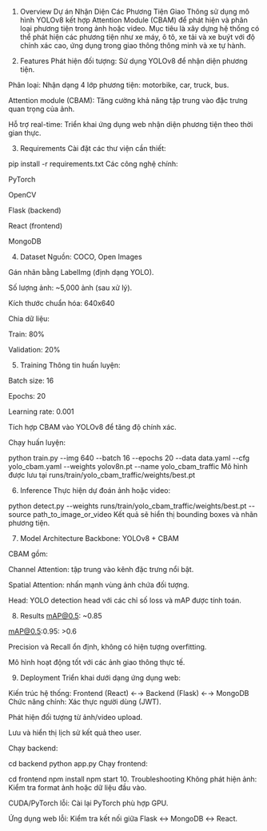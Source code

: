 1. Overview
Dự án Nhận Diện Các Phương Tiện Giao Thông sử dụng mô hình YOLOv8 kết hợp Attention Module (CBAM) để phát hiện và phân loại phương tiện trong ảnh hoặc video. Mục tiêu là xây dựng hệ thống có thể phát hiện các phương tiện như xe máy, ô tô, xe tải và xe buýt với độ chính xác cao, ứng dụng trong giao thông thông minh và xe tự hành.

2. Features
Phát hiện đối tượng: Sử dụng YOLOv8 để nhận diện phương tiện.

Phân loại: Nhận dạng 4 lớp phương tiện: motorbike, car, truck, bus.

Attention module (CBAM): Tăng cường khả năng tập trung vào đặc trưng quan trọng của ảnh.

Hỗ trợ real-time: Triển khai ứng dụng web nhận diện phương tiện theo thời gian thực.

3. Requirements
Cài đặt các thư viện cần thiết:

pip install -r requirements.txt
Các công nghệ chính:

PyTorch

OpenCV

Flask (backend)

React (frontend)

MongoDB

4. Dataset
Nguồn: COCO, Open Images

Gán nhãn bằng LabelImg (định dạng YOLO).

Số lượng ảnh: ~5,000 ảnh (sau xử lý).

Kích thước chuẩn hóa: 640x640

Chia dữ liệu:

Train: 80%

Validation: 20%

5. Training
Thông tin huấn luyện:

Batch size: 16

Epochs: 20

Learning rate: 0.001

Tích hợp CBAM vào YOLOv8 để tăng độ chính xác.

Chạy huấn luyện:

python train.py --img 640 --batch 16 --epochs 20 --data data.yaml --cfg yolo_cbam.yaml --weights yolov8n.pt --name yolo_cbam_traffic
Mô hình được lưu tại runs/train/yolo_cbam_traffic/weights/best.pt

6. Inference
Thực hiện dự đoán ảnh hoặc video:

python detect.py --weights runs/train/yolo_cbam_traffic/weights/best.pt --source path_to_image_or_video
Kết quả sẽ hiển thị bounding boxes và nhãn phương tiện.

7. Model Architecture
Backbone: YOLOv8 + CBAM

CBAM gồm:

Channel Attention: tập trung vào kênh đặc trưng nổi bật.

Spatial Attention: nhấn mạnh vùng ảnh chứa đối tượng.

Head: YOLO detection head với các chỉ số loss và mAP được tính toán.

8. Results
mAP@0.5: ~0.85

mAP@0.5:0.95: >0.6

Precision và Recall ổn định, không có hiện tượng overfitting.

Mô hình hoạt động tốt với các ảnh giao thông thực tế.

9. Deployment
Triển khai dưới dạng ứng dụng web:

Kiến trúc hệ thống:
Frontend (React) ←→ Backend (Flask) ←→ MongoDB
Chức năng chính:
Xác thực người dùng (JWT).

Phát hiện đối tượng từ ảnh/video upload.

Lưu và hiển thị lịch sử kết quả theo user.

Chạy backend:

cd backend
python app.py
Chạy frontend:


cd frontend
npm install
npm start
10. Troubleshooting
Không phát hiện ảnh: Kiểm tra format ảnh hoặc dữ liệu đầu vào.

CUDA/PyTorch lỗi: Cài lại PyTorch phù hợp GPU.

Ứng dụng web lỗi: Kiểm tra kết nối giữa Flask ↔ MongoDB ↔ React.

